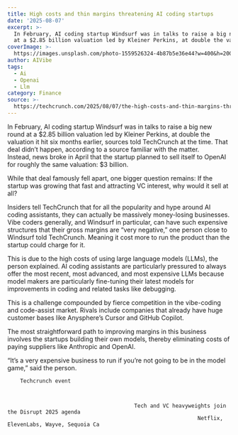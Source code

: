 ```yaml
---
title: High costs and thin margins threatening AI coding startups
date: '2025-08-07'
excerpt: >-
  In February, AI coding startup Windsurf was in talks to raise a big new round
  at a $2.85 billion valuation led by Kleiner Perkins, at double the valua...
coverImage: >-
  https://images.unsplash.com/photo-1559526324-4b87b5e36e44?w=400&h=200&fit=crop&auto=format
author: AIVibe
tags:
  - Ai
  - Openai
  - Llm
category: Finance
source: >-
  https://techcrunch.com/2025/08/07/the-high-costs-and-thin-margins-threatening-ai-coding-startups/
---
```

In February, AI coding startup Windsurf was in talks to raise a big new round at a $2.85 billion valuation led by Kleiner Perkins, at double the valuation it hit six months earlier, sources told TechCrunch at the time. That deal didn’t happen, according to a source familiar with the matter. Instead, news broke in April that the startup planned to sell itself to OpenAI for roughly the same valuation: $3 billion. 

While that deal famously fell apart, one bigger question remains: If the startup was growing that fast and attracting VC interest, why would it sell at all? 


	
	




	
	



Insiders tell TechCrunch that for all the popularity and hype around AI coding assistants, they can actually be massively money-losing businesses. Vibe coders generally, and Windsurf in particular, can have such expensive structures that their gross margins are “very negative,” one person close to Windsurf told TechCrunch. Meaning it cost more to run the product than the startup could charge for it.

This is due to the high costs of using large language models (LLMs), the person explained. AI coding assistants are particularly pressured to always offer the most recent, most advanced, and most expensive LLMs because model makers are particularly fine-tuning their latest models for improvements in coding and related tasks like debugging. 

This is a challenge compounded by fierce competition in the vibe-coding and code-assist market. Rivals include companies that already have huge customer bases like Anysphere’s Cursor and GitHub Copilot.

The most straightforward path to improving margins in this business involves the startups building their own models, thereby eliminating costs of paying suppliers like Anthropic and OpenAI. 

“It’s a very expensive business to run if you’re not going to be in the model game,” said the person.

	
		
					
		Techcrunch event
		
			
				
											Tech and VC heavyweights join the Disrupt 2025 agenda
																Netflix, ElevenLabs, Wayve, Sequoia Ca
